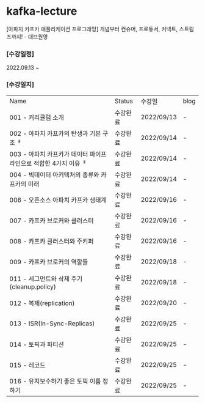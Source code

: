 # kafka-lecture
[아파치 카프카 애플리케이션 프로그래밍] 개념부터 컨슈머, 프로듀서, 커넥트, 스트림즈까지! - 대브원영

### [수강일정]
2022.09.13 ~
   
### [수강일지]
| | | | |
|-|-|-|-|
|Name|Status|수강일|blog|
|001 - 커리큘럼 소개|수강완료|2022/09/13|-|
|002 - 아파치 카프카의 탄생과 기본 구조ᅢ|수강완료|2022/09/14|-|
|003 - 아파치 카프카가 데이터 파이프라인으로 적합한 4가지 이유ᅢ|수강완료|2022/09/14|-|
|004 - 빅데이터 아키텍처의 종류와 카프카의 미래|수강완료|2022/09/14|-|
|006 - 오픈소스 아파치 카프카 생태계|수강완료|2022/09/16|-|
|007 - 카프카 브로커와 클러스터|수강완료|2022/09/16|-|
|008 - 카프카 클러스터와 주키퍼|수강완료|2022/09/16|-|
|009 - 카프카 브로커의 역할들|수강완료|2022/09/18|-|
|011 - 세그먼트와 삭제 주기(cleanup.policy)|수강완료|2022/09/18|-|
|012 - 복제(replication)|수강완료|2022/09/20|-|
|013 - ISR(In-Sync-Replicas)|수강완료|2022/09/25|-|
|014 - 토픽과 파티션|수강완료|2022/09/25|-|
|015 - 레코드|수강완료|2022/09/25|-|
|016 - 유지보수하기 좋은 토픽 이름 정하기|수강완료|2022/09/25|-|

